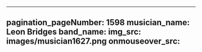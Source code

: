 ------
pagination_pageNumber: 1598
musician_name: Leon Bridges
band_name: 
img_src: images/musician1627.png
onmouseover_src: 
------